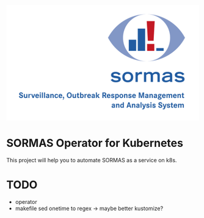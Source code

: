 ![logo](assets/logo.png) 

# SORMAS Operator for Kubernetes

This project will help you to automate SORMAS as a service on k8s.

# TODO
* operator
* makefile sed onetime to regex -> maybe better kustomize?